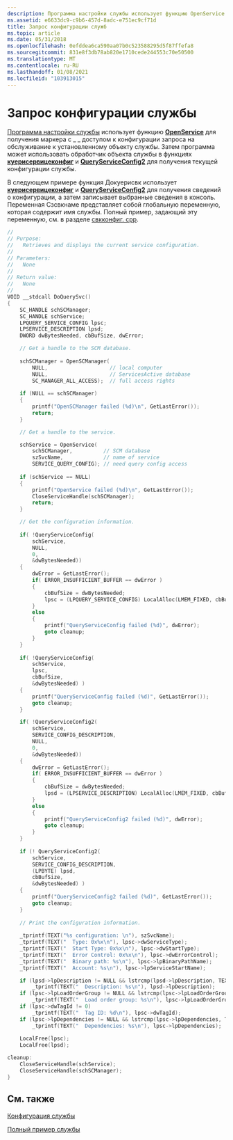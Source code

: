 ```yaml
---
description: Программа настройки службы использует функцию OpenService для получения маркера с \_ \_ доступом к конфигурации запроса на обслуживание к установленному объекту службы.
ms.assetid: e6633dc9-c9b6-457d-8adc-e751ec9cf71d
title: Запрос конфигурации служб
ms.topic: article
ms.date: 05/31/2018
ms.openlocfilehash: 0efddea6ca590aa07b0c523588295d5f87ffefa8
ms.sourcegitcommit: 831e8f3db78ab820e1710cede244553c70e50500
ms.translationtype: MT
ms.contentlocale: ru-RU
ms.lasthandoff: 01/08/2021
ms.locfileid: "103913015"
---
```

# <a name="querying-a-services-configuration"></a>Запрос конфигурации службы

[Программа настройки службы](service-configuration-programs.md) использует функцию [**OpenService**](/windows/desktop/api/Winsvc/nf-winsvc-openservicea) для получения маркера с \_ \_ доступом к конфигурации запроса на обслуживание к установленному объекту службы. Затем программа может использовать обработчик объекта службы в функциях [**куерисервицеконфиг**](/windows/desktop/api/Winsvc/nf-winsvc-queryserviceconfiga) и [**QueryServiceConfig2**](/windows/desktop/api/Winsvc/nf-winsvc-queryserviceconfig2a) для получения текущей конфигурации службы.

В следующем примере функция Докуерисвк использует [**куерисервицеконфиг**](/windows/desktop/api/Winsvc/nf-winsvc-queryserviceconfiga) и [**QueryServiceConfig2**](/windows/desktop/api/Winsvc/nf-winsvc-queryserviceconfig2a) для получения сведений о конфигурации, а затем записывает выбранные сведения в консоль. Переменная Сзсвкнаме представляет собой глобальную переменную, которая содержит имя службы. Полный пример, задающий эту переменную, см. в разделе [свкконфиг. cpp](svcconfig-cpp.md).


```C++
//
// Purpose: 
//   Retrieves and displays the current service configuration.
//
// Parameters:
//   None
// 
// Return value:
//   None
//
VOID __stdcall DoQuerySvc()
{
    SC_HANDLE schSCManager;
    SC_HANDLE schService;
    LPQUERY_SERVICE_CONFIG lpsc; 
    LPSERVICE_DESCRIPTION lpsd;
    DWORD dwBytesNeeded, cbBufSize, dwError; 

    // Get a handle to the SCM database. 
 
    schSCManager = OpenSCManager( 
        NULL,                    // local computer
        NULL,                    // ServicesActive database 
        SC_MANAGER_ALL_ACCESS);  // full access rights 
 
    if (NULL == schSCManager) 
    {
        printf("OpenSCManager failed (%d)\n", GetLastError());
        return;
    }

    // Get a handle to the service.

    schService = OpenService( 
        schSCManager,          // SCM database 
        szSvcName,             // name of service 
        SERVICE_QUERY_CONFIG); // need query config access 
 
    if (schService == NULL)
    { 
        printf("OpenService failed (%d)\n", GetLastError()); 
        CloseServiceHandle(schSCManager);
        return;
    }

    // Get the configuration information.
 
    if( !QueryServiceConfig( 
        schService, 
        NULL, 
        0, 
        &dwBytesNeeded))
    {
        dwError = GetLastError();
        if( ERROR_INSUFFICIENT_BUFFER == dwError )
        {
            cbBufSize = dwBytesNeeded;
            lpsc = (LPQUERY_SERVICE_CONFIG) LocalAlloc(LMEM_FIXED, cbBufSize);
        }
        else
        {
            printf("QueryServiceConfig failed (%d)", dwError);
            goto cleanup; 
        }
    }
  
    if( !QueryServiceConfig( 
        schService, 
        lpsc, 
        cbBufSize, 
        &dwBytesNeeded) ) 
    {
        printf("QueryServiceConfig failed (%d)", GetLastError());
        goto cleanup;
    }

    if( !QueryServiceConfig2( 
        schService, 
        SERVICE_CONFIG_DESCRIPTION,
        NULL, 
        0, 
        &dwBytesNeeded))
    {
        dwError = GetLastError();
        if( ERROR_INSUFFICIENT_BUFFER == dwError )
        {
            cbBufSize = dwBytesNeeded;
            lpsd = (LPSERVICE_DESCRIPTION) LocalAlloc(LMEM_FIXED, cbBufSize);
        }
        else
        {
            printf("QueryServiceConfig2 failed (%d)", dwError);
            goto cleanup; 
        }
    }
 
    if (! QueryServiceConfig2( 
        schService, 
        SERVICE_CONFIG_DESCRIPTION,
        (LPBYTE) lpsd, 
        cbBufSize, 
        &dwBytesNeeded) ) 
    {
        printf("QueryServiceConfig2 failed (%d)", GetLastError());
        goto cleanup;
    }
 
    // Print the configuration information.
 
    _tprintf(TEXT("%s configuration: \n"), szSvcName);
    _tprintf(TEXT("  Type: 0x%x\n"), lpsc->dwServiceType);
    _tprintf(TEXT("  Start Type: 0x%x\n"), lpsc->dwStartType);
    _tprintf(TEXT("  Error Control: 0x%x\n"), lpsc->dwErrorControl);
    _tprintf(TEXT("  Binary path: %s\n"), lpsc->lpBinaryPathName);
    _tprintf(TEXT("  Account: %s\n"), lpsc->lpServiceStartName);

    if (lpsd->lpDescription != NULL && lstrcmp(lpsd->lpDescription, TEXT("")) != 0)
        _tprintf(TEXT("  Description: %s\n"), lpsd->lpDescription);
    if (lpsc->lpLoadOrderGroup != NULL && lstrcmp(lpsc->lpLoadOrderGroup, TEXT("")) != 0)
        _tprintf(TEXT("  Load order group: %s\n"), lpsc->lpLoadOrderGroup);
    if (lpsc->dwTagId != 0)
        _tprintf(TEXT("  Tag ID: %d\n"), lpsc->dwTagId);
    if (lpsc->lpDependencies != NULL && lstrcmp(lpsc->lpDependencies, TEXT("")) != 0)
        _tprintf(TEXT("  Dependencies: %s\n"), lpsc->lpDependencies);
 
    LocalFree(lpsc); 
    LocalFree(lpsd);

cleanup:
    CloseServiceHandle(schService); 
    CloseServiceHandle(schSCManager);
}
```



## <a name="related-topics"></a>См. также

<dl> <dt>

[Конфигурация службы](service-configuration.md)
</dt> <dt>

[Полный пример службы](the-complete-service-sample.md)
</dt> </dl>

 

 



